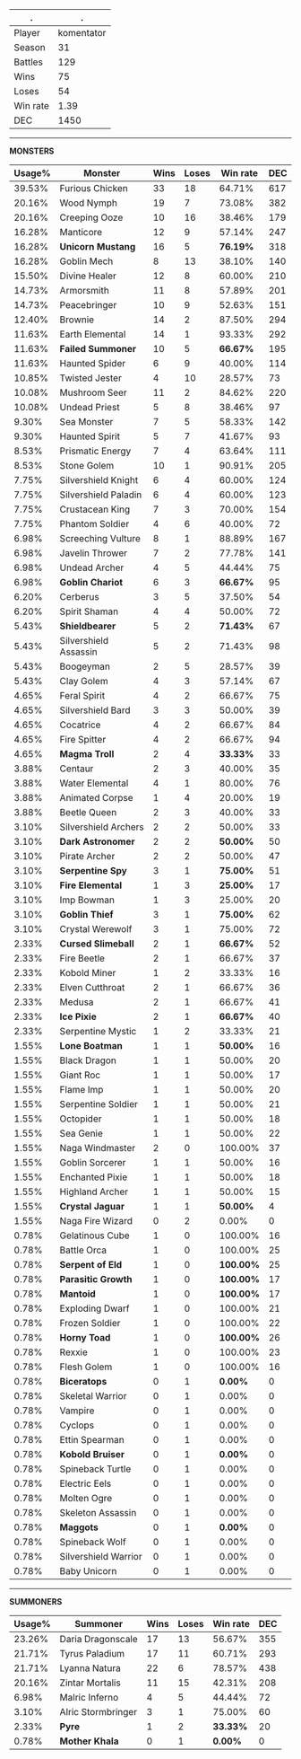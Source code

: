 .|.
|-|-
Player|komentator
Season|31
Battles|129
Wins|75
Loses|54
Win rate|1.39
DEC|1450

---
**MONSTERS**

Usage%|Monster|Wins|Loses|Win rate|DEC|
-|-|-|-|-|-|
39.53%|Furious Chicken|33|18|64.71%|617|
20.16%|Wood Nymph|19|7|73.08%|382|
20.16%|Creeping Ooze|10|16|38.46%|179|
16.28%|Manticore|12|9|57.14%|247|
16.28%|**Unicorn Mustang**|16|5|**76.19%**|318|
16.28%|Goblin Mech|8|13|38.10%|140|
15.50%|Divine Healer|12|8|60.00%|210|
14.73%|Armorsmith|11|8|57.89%|201|
14.73%|Peacebringer|10|9|52.63%|151|
12.40%|Brownie|14|2|87.50%|294|
11.63%|Earth Elemental|14|1|93.33%|292|
11.63%|**Failed Summoner**|10|5|**66.67%**|195|
11.63%|Haunted Spider|6|9|40.00%|114|
10.85%|Twisted Jester|4|10|28.57%|73|
10.08%|Mushroom Seer|11|2|84.62%|220|
10.08%|Undead Priest|5|8|38.46%|97|
9.30%|Sea Monster|7|5|58.33%|142|
9.30%|Haunted Spirit|5|7|41.67%|93|
8.53%|Prismatic Energy|7|4|63.64%|111|
8.53%|Stone Golem|10|1|90.91%|205|
7.75%|Silvershield Knight|6|4|60.00%|124|
7.75%|Silvershield Paladin|6|4|60.00%|123|
7.75%|Crustacean King|7|3|70.00%|154|
7.75%|Phantom Soldier|4|6|40.00%|72|
6.98%|Screeching Vulture|8|1|88.89%|167|
6.98%|Javelin Thrower|7|2|77.78%|141|
6.98%|Undead Archer|4|5|44.44%|75|
6.98%|**Goblin Chariot**|6|3|**66.67%**|95|
6.20%|Cerberus|3|5|37.50%|54|
6.20%|Spirit Shaman|4|4|50.00%|72|
5.43%|**Shieldbearer**|5|2|**71.43%**|67|
5.43%|Silvershield Assassin|5|2|71.43%|98|
5.43%|Boogeyman|2|5|28.57%|39|
5.43%|Clay Golem|4|3|57.14%|67|
4.65%|Feral Spirit|4|2|66.67%|75|
4.65%|Silvershield Bard|3|3|50.00%|39|
4.65%|Cocatrice|4|2|66.67%|84|
4.65%|Fire Spitter|4|2|66.67%|94|
4.65%|**Magma Troll**|2|4|**33.33%**|33|
3.88%|Centaur|2|3|40.00%|35|
3.88%|Water Elemental|4|1|80.00%|76|
3.88%|Animated Corpse|1|4|20.00%|19|
3.88%|Beetle Queen|2|3|40.00%|33|
3.10%|Silvershield Archers|2|2|50.00%|33|
3.10%|**Dark Astronomer**|2|2|**50.00%**|50|
3.10%|Pirate Archer|2|2|50.00%|47|
3.10%|**Serpentine Spy**|3|1|**75.00%**|51|
3.10%|**Fire Elemental**|1|3|**25.00%**|17|
3.10%|Imp Bowman|1|3|25.00%|20|
3.10%|**Goblin Thief**|3|1|**75.00%**|62|
3.10%|Crystal Werewolf|3|1|75.00%|72|
2.33%|**Cursed Slimeball**|2|1|**66.67%**|52|
2.33%|Fire Beetle|2|1|66.67%|37|
2.33%|Kobold Miner|1|2|33.33%|16|
2.33%|Elven Cutthroat|2|1|66.67%|36|
2.33%|Medusa|2|1|66.67%|41|
2.33%|**Ice Pixie**|2|1|**66.67%**|40|
2.33%|Serpentine Mystic|1|2|33.33%|21|
1.55%|**Lone Boatman**|1|1|**50.00%**|16|
1.55%|Black Dragon|1|1|50.00%|20|
1.55%|Giant Roc|1|1|50.00%|17|
1.55%|Flame Imp|1|1|50.00%|20|
1.55%|Serpentine Soldier|1|1|50.00%|21|
1.55%|Octopider|1|1|50.00%|18|
1.55%|Sea Genie|1|1|50.00%|22|
1.55%|Naga Windmaster|2|0|100.00%|37|
1.55%|Goblin Sorcerer|1|1|50.00%|16|
1.55%|Enchanted Pixie|1|1|50.00%|18|
1.55%|Highland Archer|1|1|50.00%|15|
1.55%|**Crystal Jaguar**|1|1|**50.00%**|4|
1.55%|Naga Fire Wizard|0|2|0.00%|0|
0.78%|Gelatinous Cube|1|0|100.00%|16|
0.78%|Battle Orca|1|0|100.00%|25|
0.78%|**Serpent of Eld**|1|0|**100.00%**|25|
0.78%|**Parasitic Growth**|1|0|**100.00%**|17|
0.78%|**Mantoid**|1|0|**100.00%**|17|
0.78%|Exploding Dwarf|1|0|100.00%|21|
0.78%|Frozen Soldier|1|0|100.00%|22|
0.78%|**Horny Toad**|1|0|**100.00%**|26|
0.78%|Rexxie|1|0|100.00%|23|
0.78%|Flesh Golem|1|0|100.00%|16|
0.78%|**Biceratops**|0|1|**0.00%**|0|
0.78%|Skeletal Warrior|0|1|0.00%|0|
0.78%|Vampire|0|1|0.00%|0|
0.78%|Cyclops|0|1|0.00%|0|
0.78%|Ettin Spearman|0|1|0.00%|0|
0.78%|**Kobold Bruiser**|0|1|**0.00%**|0|
0.78%|Spineback Turtle|0|1|0.00%|0|
0.78%|Electric Eels|0|1|0.00%|0|
0.78%|Molten Ogre|0|1|0.00%|0|
0.78%|Skeleton Assassin|0|1|0.00%|0|
0.78%|**Maggots**|0|1|**0.00%**|0|
0.78%|Spineback Wolf|0|1|0.00%|0|
0.78%|Silvershield Warrior|0|1|0.00%|0|
0.78%|Baby Unicorn|0|1|0.00%|0|

---
**SUMMONERS**

Usage%|Summoner|Wins|Loses|Win rate|DEC|
-|-|-|-|-|-|
23.26%|Daria Dragonscale|17|13|56.67%|355|
21.71%|Tyrus Paladium|17|11|60.71%|293|
21.71%|Lyanna Natura|22|6|78.57%|438|
20.16%|Zintar Mortalis|11|15|42.31%|208|
6.98%|Malric Inferno|4|5|44.44%|72|
3.10%|Alric Stormbringer|3|1|75.00%|60|
2.33%|**Pyre**|1|2|**33.33%**|20|
0.78%|**Mother Khala**|0|1|**0.00%**|0|
